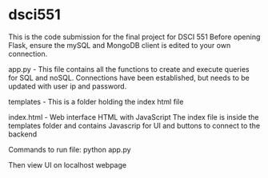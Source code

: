 # dsci551

This is the code submission for the final project for DSCI 551
Before opening Flask, ensure the mySQL and MongoDB client is edited to your own connection.

app.py - 
    This file contains all the functions to create and execute queries for SQL and noSQL.
    Connections have been established, but needs to be updated with user ip and password.
 
 templates - This is a folder holding the index html file
    
index.html - Web interface HTML with JavaScript
    The index file is inside the templates folder and contains Javascrip for UI and buttons to
    connect to the backend

Commands to run file:
python app.py

Then view UI on localhost webpage
